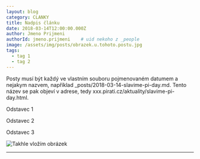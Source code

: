 ```yaml
---
layout: blog
category: CLANKY
title: Nadpis článku
date: 2018-03-14T12:00:00.000Z
author: Jmeno Prijmeni
authorId: jmeno.prijmeni    # uid nekoho z _people
image: /assets/img/posts/obrazek.u.tohoto.postu.jpg
tags:
  - tag 1
  - tag 2
---
```


Posty musí být každý ve vlastním souboru pojmenovaném datumem a nejakym nazvem, například _posts/2018-03-14-slavime-pi-day.md. Tento název se pak objeví v adrese, tedy xxx.pirati.cz/aktuality/slavime-pi-day.html.

Odstavec 1

Odstavec 2

Odstavec 3

![Takhle vložím obrázek](/assets/img/lide/lukas-blazej-small.jpg)

- - -
